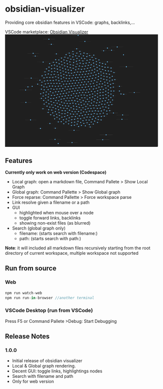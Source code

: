 # obsidian-visualizer  
 
Providing core obsidian features in VSCode: graphs, backlinks,...

VSCode marketplace: [Obsidian Visualizer](https://marketplace.visualstudio.com/items?itemName=khuongduy354.obsidian-visualizer)
![global graph demo](images/demo_dark.png)
## Features 

**Currently only work on web version (Codespace)**

- Local graph: open a markdown file, Command Pallete > Show Local Graph 
- Global graph: Command Pallette > Show Global graph 
- Force reparse: Command Pallette > Force workspace parse
- Link resolve given a filename or a path
- GUI 
    - highlighted when mouse over a node 
    - toggle forward links, backlinks
    - showing non-exist files (as blurred)    
- Search (global graph only) 
    - filename: <keyword>          (starts search with filename:)
    - path: <keyword>              (starts search with path:)

**Note**: it will included all markdown files recursively starting from the root directory of current workspace, multiple workspace not supported




## Run from source 
### Web 
```js 
npm run watch-web  
npm run run-in-browser //another terminal 
``` 

### VSCode Desktop (run from VSCode)
Press F5 or  Command Pallete >Debug: Start Debugging 


## Release Notes 

### 1.0.0

- Initial release of obsidian visualizer
- Local & Global graph rendering.
- Decent GUI: toggle links, highlightings nodes
- Search with filename and path
- Only for web version